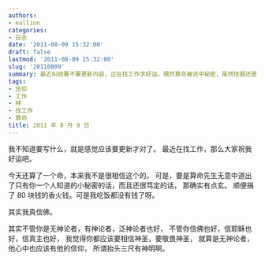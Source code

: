 ```yaml
---
authors:
- eallion
categories:
- 日志
date: '2011-08-09 15:32:00'
draft: false
lastmod: '2011-08-09 15:32:00'
slug: '20110809'
summary: 最近纠结要不要更新内容，正在找工作求好运。偶然算命被说中秘密，虽然拮据还是捐了香火钱。真心信佛，认为无论信仰如何，人都该保持对神圣的敬畏，心里要有自己的信仰准则。
tags:
- 信仰
- 工作
- 神
- 找工作
- 算命
title: 2011 年 8 月 9 日
---
```


我不知道要写什么，就是感觉应该要更新才对了。
最近在找工作，那么大家祝我好运吧。

今天还算了一个命，本来我不是很相信这个的。
可是，要是算命先生无意中道出了只有你一个人知道的小秘密的话，而且还很笃定的话，
那确实有点玄。
顺便捐了 80 块钱的香火钱。可是我吃饭都没有钱了呀。

其实我真信佛。

其实不管你是无神论者，有神论者，泛神论者也好，
不管你信佛也好，信耶稣也好，信真主也好，
我觉得你都应该要相信神圣，要敬畏神圣，
就算是无神论者，他心中也应该有他的信仰，
所谓抬头三尺有神明啊。